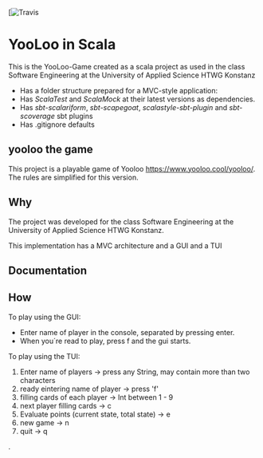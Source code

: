 [![Travis](https://travis-ci.org/wurstwasser40k/YooLoo_SoftwareEngineering.svg?branch=master)

YooLoo in Scala
=========================

This is the YooLoo-Game created as a scala project as used in the
class Software Engineering at the University of Applied Science HTWG Konstanz

* Has a folder structure prepared for a MVC-style application:
* Has *ScalaTest* and *ScalaMock* at their latest versions as dependencies.
* Has *sbt-scalariform*, *sbt-scapegoat*, *scalastyle-sbt-plugin* and *sbt-scoverage* sbt plugins
* Has .gitignore defaults

yooloo the game
---------------------------
This project is a playable game of Yooloo https://www.yooloo.cool/yooloo/. The rules are simplified for this version.

Why
-------------
The project was developed for the
class Software Engineering at the University of Applied Science HTWG Konstanz.

This implementation has a MVC architecture and a GUI and a TUI

Documentation
-------------

How
---------------
To play using the GUI:
- Enter name of player in the console, separated by pressing enter.
- When you´re read to play, press f and the gui starts.

To play using the TUI:

   1. Enter name of players                                   -> press any String, may contain more than two characters
  2. ready eintering name of player                           -> press 'f'
  3. filling cards of each player                             -> Int between 1 - 9
  4. next player filling cards                                -> c
  5. Evaluate points (current state, total state)             -> e
  6. new game                                                 -> n
  7. quit                                                     -> q



.

